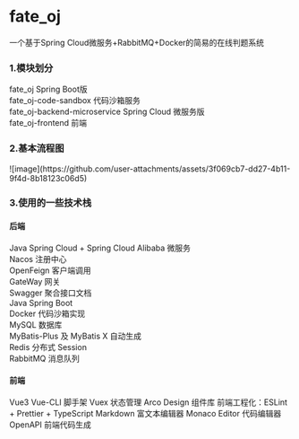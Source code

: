 # fate_oj
一个基于Spring Cloud微服务+RabbitMQ+Docker的简易的在线判题系统

<h3>1.模块划分</h3>
fate_oj Spring Boot版<br/>
fate_oj-code-sandbox 代码沙箱服务<br/>
fate_oj-backend-microservice Spring Cloud 微服务版<br/>
fate_oj-frontend 前端<br/>

<h3>2.基本流程图</h3>
![image](https://github.com/user-attachments/assets/3f069cb7-dd27-4b11-9f4d-8b18123c06d5)



<h3>3.使用的一些技术栈</h3>
<h4>后端</h4>
Java Spring Cloud + Spring Cloud Alibaba 微服务<br/>
Nacos 注册中心<br/>
OpenFeign 客户端调用<br/>
GateWay 网关<br/>
Swagger 聚合接口文档<br/>
Java Spring Boot<br/>
Docker 代码沙箱实现<br/>
MySQL 数据库<br/>
MyBatis-Plus 及 MyBatis X 自动生成<br/>
Redis 分布式 Session<br/>
RabbitMQ 消息队列<br/>

<h4>前端</h4>
Vue3
Vue-CLI 脚手架
Vuex 状态管理
Arco Design 组件库
前端工程化：ESLint + Prettier + TypeScript
Markdown 富文本编辑器
Monaco Editor 代码编辑器
OpenAPI 前端代码生成
